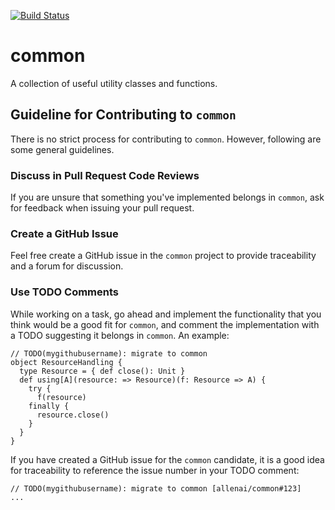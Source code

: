 [![Build Status](https://api.travis-ci.com/allenai/common.png?token=iR6Jn6hFD9RbunxYtisP)](https://magnum.travis-ci.com/allenai/common)

common
======

A collection of useful utility classes and functions.

Guideline for Contributing to `common`
---------------------------

There is no strict process for contributing to `common`. However, following are some general guidelines.

### Discuss in Pull Request Code Reviews ###

If you are unsure that something you've implemented belongs in `common`, ask for feedback when issuing
your pull request.

### Create a GitHub Issue ###

Feel free create a GitHub issue in the `common` project to provide traceability and a forum for discussion.

### Use TODO Comments ###

While working on a task, go ahead and implement the functionality that you think would be a good fit for `common`,
and comment the implementation with a TODO suggesting it belongs in `common`. An example:

    // TODO(mygithubusername): migrate to common
    object ResourceHandling {
	  type Resource = { def close(): Unit }
	  def using[A](resource: => Resource)(f: Resource => A) {
	    try {
		  f(resource)
		finally {
		  resource.close()
		}
	  }
	}

If you have created a GitHub issue for the `common` candidate, it is a good idea for traceability to
reference the issue number in your TODO comment:

    // TODO(mygithubusername): migrate to common [allenai/common#123]
	...

